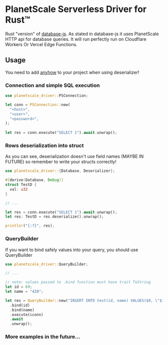 # PlanetScale Serverless Driver for Rust™

Rust "version" of [database-js](https://github.com/planetscale/database-js). As stated in database-js it uses PlanetScale HTTP api for database queries.
It will run perfectly run on Cloudflare Workers Or Vercel Edge Functions.

## Usage
You need to add [anyhow](https://docs.rs/anyhow/latest/anyhow/) to your project when using deserializer!


### Connection and simple SQL execution
```rust
use planetscale_driver::PSConnection;

let conn = PSConnection::new(
  "<host>",
  "<user>",
  "<password>",
);
    
let res = conn.execute("SELECT 1").await.unwrap();
```

### Rows deserialization into struct
As you can see, deserialization doesn't use field names (MAYBE IN FUTURE) so remember to write your structs correctly!

```rust
use planetscale_driver::{Database, Deserializer};

#[derive(Database, Debug)]
struct TestD {
  val: u32
}

// ...

let res = conn.execute("SELECT 1").await.unwrap();
let res: TestD = res.deserialize().unwrap();

println!("{:?}", res);
```

### QueryBuilder
If you want to bind safely values into your query, you should use QueryBuilder

```rust
use planetscale_driver::QueryBuilder;

// ...

// note: values passed to .bind function must have trait ToString 
let id = 69;
let name = "420";

let res = QueryBuilder::new("INSERT INTO test(id, name) VALUES($0, \"$1\")")
  .bind(id)
  .bind(name)
  .execute(&conn)
  .await
  .unwrap();
```

### More examples in the future...
